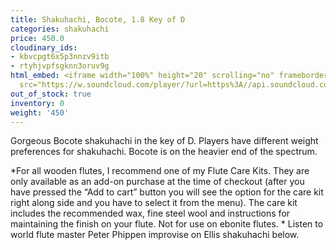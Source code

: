 ```yaml
---
title: Shakuhachi, Bocote, 1.8 Key of D
categories: shakuhachi
price: 450.0
cloudinary_ids:
- kbvcpgt6x5p3nnzv9itb
- rtyhjvpfsgknn3oruv9g
html_embed: <iframe width="100%" height="20" scrolling="no" frameborder="no" allow="autoplay"
  src="https://w.soundcloud.com/player/?url=https%3A//api.soundcloud.com/tracks/192693525&color=%23ff5500&inverse=false&auto_play=false&show_user=true"></iframe>
out_of_stock: true
inventory: 0
weight: '450'
---
```


Gorgeous Bocote shakuhachi in the key of D.  Players have different weight preferences for shakuhachi. Bocote is on the heavier end of the spectrum.

*For all wooden flutes, I recommend one of my Flute Care Kits.  They are only available as an add-on purchase at the time of checkout (after you have pressed the “Add to cart” button you will see the option for the care kit right along side and you have to select it from the menu). The care kit includes the recommended wax, fine steel wool and instructions for maintaining the finish on your flute.  Not for use on ebonite flutes.
*
Listen to world flute master Peter Phippen improvise on Ellis shakuhachi below.
